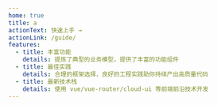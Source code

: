 ```yaml
---
home: true
title: a
actionText: 快速上手 →
actionLink: /guide/
features:
  - title: 丰富功能
    details: 提炼了典型的业务模型，提供了丰富的功能组件
  - title: 最佳实践
    details: 合理的框架选择，良好的工程实践助你持续产出高质量代码
  - title: 最新技术栈
    details: 使用 vue/vue-router/cloud-ui 等前端前沿技术开发
---
```

